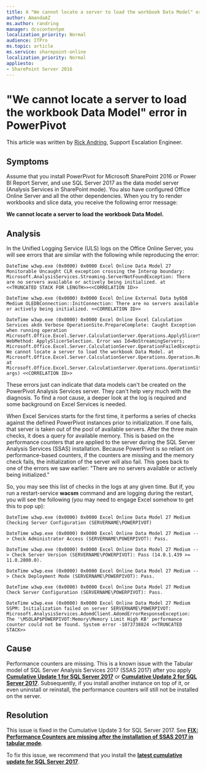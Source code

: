 ```yaml
---
title: A "We cannot locate a server to load the workbook Data Model" error in PowerPivot for SharePoint 2016 
author: AmandaAZ
ms.author: randring
manager: dcscontentpm
localization_priority: Normal
audience: ITPro
ms.topic: article
ms.service: sharepoint-online
localization_priority: Normal
appliesto:
- SharePoint Server 2016
---
```


# "We cannot locate a server to load the workbook Data Model" error in PowerPivot

This article was written by [Rick Andring](https://social.technet.microsoft.com/profile/Rick+A.+-+MSFT), Support Escalation Engineer.

## Symptoms

Assume that you install PowerPivot for Microsoft SharePoint 2016 or Power BI Report Server, and use SQL Server 2017 as the data model server (Analysis Services in SharePoint mode). You also have configured Office Online Server and all the other dependencies. When you try to render workbooks and slice data, you receive the following error message:

**We cannot locate a server to load the workbook Data Model.**

## Analysis

In the Unified Logging Service (ULS) logs on the Office Online Server, you will see errors that are similar with the following while reproducing the error:

```
DateTime w3wp.exe (0x0000) 0x0000 Excel Online Data Model 27 Monitorable Uncaught CLR exception crossing the Interop boundary: Microsoft.AnalysisServices.Streaming.ServerNotFoundException: There are no servers available or actively being initialized. at  <<TRUNCATED STACK FOR LENGTH>><<CORRELATION ID>> 

DateTime w3wp.exe (0x0000) 0x0000 Excel Online External Data by6b8 Medium OLEDBConnection::InitConnection: There are no servers available or actively being initialized. <<CORRELATION ID>>

DateTime w3wp.exe (0x0000) 0x0000 Excel Online Excel Calculation Services akdn Verbose OperationSite.PrepareComplete: Caught Exception when running operation Microsoft.Office.Excel.Server.CalculationServer.Operations.ApplySlicerSelectionOperation, WebMethod: ApplySlicerSelection. Error was Id=NoStreamingServers; Microsoft.Office.Excel.Server.CalculationServer.OperationFailedException: We cannot locate a server to load the workbook Data Model. at Microsoft.Office.Excel.Server.CalculationServer.Operations.Operation.RunOperationAsync() at Microsoft.Office.Excel.Server.CalculationServer.Operations.OperationSite.PrepareComplete(PrepareAsyncArgs args) <<CORRELATION ID>>
```

These errors just can indicate that data models can't be created on the PowerPivot Analysis Services server. They can't help very much with the diagnosis. To find a root cause, a deeper look at the log is required and some background on Excel Services is needed.

When Excel Services starts for the first time, it performs a series of checks against the defined PowerPivot instances prior to initialization. If one fails, that server is taken out of the pool of available servers. After the three main checks, it does a query for available memory. This is based on the performance counters that are applied to the server during the SQL Server Analysis Services (SSAS) installation. Because PowerPivot is so reliant on performance-based counters, if the counters are missing and the memory check fails, the initialization of the server will also fail. This goes back to one of the errors we saw earlier: "There are no servers available or actively being initialized."

So, you may see this list of checks in the logs at any given time. But if, you run a restart-service **wacsm** command and are logging during the restart, you will see the following (you may need to engage Excel somehow to get this to pop up):

```
DateTime w3wp.exe (0x0000) 0x0000 Excel Online Data Model 27 Medium Checking Server Configuration (SERVERNAME\POWERPIVOT)

DateTime w3wp.exe (0x0000) 0x0000 Excel Online Data Model 27 Medium --> Check Administrator Access (SERVERNAME\POWERPIVOT): Pass.

DateTime w3wp.exe (0x0000) 0x0000 Excel Online Data Model 27 Medium --> Check Server Version (SERVERNAME\POWERPIVOT): Pass (14.0.1.439 >= 11.0.2800.0).

DateTime w3wp.exe (0x0000) 0x0000 Excel Online Data Model 27 Medium --> Check Deployment Mode (SERVERNAME\POWERPIVOT): Pass.

DateTime w3wp.exe (0x0000) 0x0000 Excel Online Data Model 27 Medium Check Server Configuration (SERVERNAME\POWERPIVOT): Pass.

DateTime w3wp.exe (0x0000) 0x0000 Excel Online Data Model 27 Medium SSPM: Initialization failed on server SERVERNAME\POWERPIVOT: Microsoft.AnalysisServices.AdomdClient.AdomdErrorResponseException: The '\MSOLAP$POWERPIVOT:Memory\Memory Limit High KB' performance counter could not be found. System error -1073738824 <<TRUNCATED STACK>>
```

## Cause

Performance counters are missing. This is a known issue with the Tabular model of SQL Server Analysis Services 2017 (SSAS 2017) after you apply [**Cumulative Update 1 for SQL Server 2017**](https://support.microsoft.com/en-us/help/4038634/cumulative-update-1-for-sql-server-2017) or [**Cumulative Update 2 for SQL Server 2017**](https://support.microsoft.com/en-us/help/4052574/cumulative-update-2-for-sql-server-2017). Subsequently, if you install another instance on top of it, or even uninstall or reinstall, the performance counters will still not be installed on the server.

## Resolution

This issue is fixed in the Cumulative Update 3 for SQL Server 2017. See [**FIX: Performance Counters are missing after the installation of SSAS 2017 in tabular mode**](https://support.microsoft.com/en-us/help/4056328/performance-counters-are-missing-after-the-installation-of-ssas-2017).

To fix this issue, we recommend that you install the [**latest cumulative update for SQL Server 2017**](https://www.microsoft.com/en-us/download/details.aspx?id=56128).